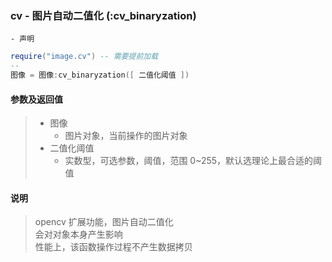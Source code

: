 ### cv \- 图片自动二值化 \(**:cv\_binaryzation**\)


    - 声明
```lua
require("image.cv") -- 需要提前加载
--
图像 = 图像:cv_binaryzation([ 二值化阈值 ])
```


#### 参数及返回值
> - 图像
>   - 图片对象，当前操作的图片对象
> - 二值化阈值
>   - 实数型，可选参数，阈值，范围 0~255，默认选理论上最合适的阈值


#### 说明
> opencv 扩展功能，图片自动二值化  
> 会对对象本身产生影响  
> 性能上，该函数操作过程不产生数据拷贝  


